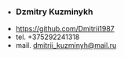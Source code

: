 * ### Dzmitry Kuzminykh ###
* <https://github.com/Dmitrii1987>
* tel. +375292241318
* mail. <dmitrii_kuzminyh@mail.ru>
